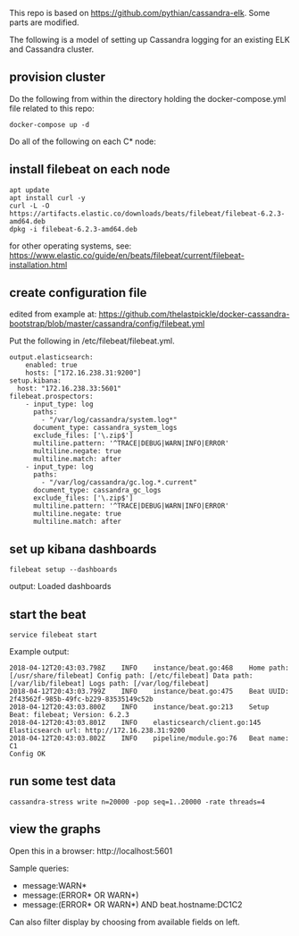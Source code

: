 This repo is based on https://github.com/pythian/cassandra-elk. Some parts are modified.

The following is a model of setting up Cassandra logging for an existing ELK and Cassandra cluster.

## provision cluster

Do the following from within the directory holding the docker-compose.yml file related to this repo:

```
docker-compose up -d
```

Do all of the following on each C* node:

## install filebeat on each node

```
apt update
apt install curl -y
curl -L -O https://artifacts.elastic.co/downloads/beats/filebeat/filebeat-6.2.3-amd64.deb
dpkg -i filebeat-6.2.3-amd64.deb
```

for other operating systems, see:
https://www.elastic.co/guide/en/beats/filebeat/current/filebeat-installation.html

## create configuration file

edited from example at:
https://github.com/thelastpickle/docker-cassandra-bootstrap/blob/master/cassandra/config/filebeat.yml

Put the following in /etc/filebeat/filebeat.yml.

```
output.elasticsearch:
    enabled: true
    hosts: ["172.16.238.31:9200"]
setup.kibana:
  host: "172.16.238.33:5601"
filebeat.prospectors:
    - input_type: log
      paths:
        - "/var/log/cassandra/system.log*"
      document_type: cassandra_system_logs
      exclude_files: ['\.zip$']
      multiline.pattern: '^TRACE|DEBUG|WARN|INFO|ERROR'
      multiline.negate: true
      multiline.match: after
    - input_type: log
      paths:
        - "/var/log/cassandra/gc.log.*.current"
      document_type: cassandra_gc_logs
      exclude_files: ['\.zip$']
      multiline.pattern: '^TRACE|DEBUG|WARN|INFO|ERROR'
      multiline.negate: true
      multiline.match: after
```

## set up kibana dashboards

```
filebeat setup --dashboards
```

output:
Loaded dashboards

## start the beat

```
service filebeat start
```

Example output:
```
2018-04-12T20:43:03.798Z    INFO    instance/beat.go:468    Home path: [/usr/share/filebeat] Config path: [/etc/filebeat] Data path: [/var/lib/filebeat] Logs path: [/var/log/filebeat]
2018-04-12T20:43:03.799Z    INFO    instance/beat.go:475    Beat UUID: 2f43562f-985b-49fc-b229-83535149c52b
2018-04-12T20:43:03.800Z    INFO    instance/beat.go:213    Setup Beat: filebeat; Version: 6.2.3
2018-04-12T20:43:03.801Z    INFO    elasticsearch/client.go:145 Elasticsearch url: http://172.16.238.31:9200
2018-04-12T20:43:03.802Z    INFO    pipeline/module.go:76   Beat name: C1
Config OK
```

## run some test data

```
cassandra-stress write n=20000 -pop seq=1..20000 -rate threads=4
```

## view the graphs

Open this in a browser:
http://localhost:5601

Sample queries: 

- message:WARN*
- message:(ERROR* OR WARN*)
- message:(ERROR* OR WARN*) AND beat.hostname:DC1C2

Can also filter display by choosing from available fields on left.
